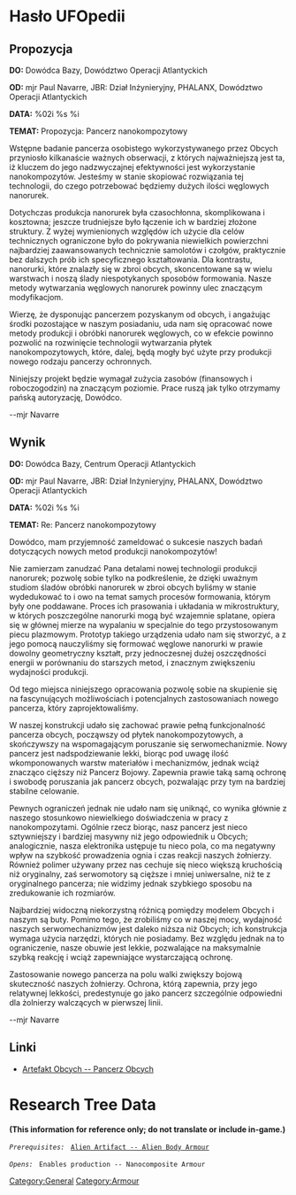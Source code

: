 # Hasło UFOpedii

## Propozycja

**DO:** Dowódca Bazy, Dowództwo Operacji Atlantyckich

**OD:** mjr Paul Navarre, JBR: Dział Inżynieryjny, PHALANX, Dowództwo
Operacji Atlantyckich

**DATA:** %02i %s %i

**TEMAT:** Propozycja: Pancerz nanokompozytowy

Wstępne badanie pancerza osobistego wykorzystywanego przez Obcych
przyniosło kilkanaście ważnych obserwacji, z których najważniejszą jest
ta, iż kluczem do jego nadzwyczajnej efektywności jest wykorzystanie
nanokompozytów. Jesteśmy w stanie skopiować rozwiązania tej technologii,
do czego potrzebować będziemy dużych ilości węglowych nanorurek.

Dotychczas produkcja nanorurek była czasochłonna, skomplikowana i
kosztowna; jeszcze trudniejsze było łączenie ich w bardziej złożone
struktury. Z wyżej wymienionych względów ich użycie dla celów
technicznych ograniczone było do pokrywania niewielkich powierzchni
najbardziej zaawansowanych technicznie samolotów i czołgów, praktycznie
bez dalszych prób ich specyficznego kształtowania. Dla kontrastu,
nanorurki, które znalazły się w zbroi obcych, skoncentowane są w wielu
warstwach i noszą ślady niespotykanych sposobów formowania. Nasze metody
wytwarzania węglowych nanorurek powinny ulec znaczącym modyfikacjom.

Wierzę, że dysponując pancerzem pozyskanym od obcych, i angażując środki
pozostające w naszym posiadaniu, uda nam się opracować nowe metody
produkcji i obróbki nanorurek węglowych, co w efekcie powinno pozwolić
na rozwinięcie technologii wytwarzania płytek nanokompozytowych, które,
dalej, będą mogły być użyte przy produkcji nowego rodzaju pancerzy
ochronnych.

Niniejszy projekt będzie wymagał zużycia zasobów (finansowych i
roboczogodzin) na znaczącym poziomie. Prace ruszą jak tylko otrzymamy
pańską autoryzację, Dowódco.

--mjr Navarre

## Wynik

**DO:** Dowódca Bazy, Centrum Operacji Atlantyckich

**OD:** mjr Paul Navarre, JBR: Dział Inżynieryjny, PHALANX, Dowództwo
Operacji Atlantyckich

**DATA:** %02i %s %i

**TEMAT:** Re: Pancerz nanokompozytowy

Dowódco, mam przyjemność zameldować o sukcesie naszych badań dotyczących
nowych metod produkcji nanokompozytów!

Nie zamierzam zanudzać Pana detalami nowej technologii produkcji
nanorurek; pozwolę sobie tylko na podkreślenie, że dzięki uważnym
studiom śladów obróbki nanorurek w zbroi obcych byliśmy w stanie
wydedukować to i owo na temat samych procesów formowania, którym były
one poddawane. Proces ich prasowania i układania w mikrostruktury, w
których poszczególne nanorurki mogą być wzajemnie splatane, opiera się w
głównej mierze na wypalaniu w specjalnie do tego przystosowanym piecu
plazmowym. Prototyp takiego urządzenia udało nam się stworzyć, a z jego
pomocą nauczyliśmy się formować węglowe nanorurki w prawie dowolny
geometryczny kształt, przy jednoczesnej dużej oszczędności energii w
porównaniu do starszych metod, i znacznym zwiększeniu wydajności
produkcji.

Od tego miejsca niniejszego opracowania pozwolę sobie na skupienie się
na fascynujących możliwościach i potencjalnych zastosowaniach nowego
pancerza, który zaprojektowaliśmy.

W naszej konstrukcji udało się zachować prawie pełną funkcjonalność
pancerza obcych, począwszy od płytek nanokompozytowych, a skończywszy na
wspomagającym poruszanie się serwomechanizmie. Nowy pancerz jest
nadspodziewanie lekki, biorąc pod uwagę ilość wkomponowanych warstw
materiałów i mechanizmów, jednak wciąż znacząco cięższy niż Pancerz
Bojowy. Zapewnia prawie taką samą ochronę i swobodę poruszania jak
pancerz obcych, pozwalając przy tym na bardziej stabilne celowanie.

Pewnych ograniczeń jednak nie udało nam się uniknąć, co wynika głównie z
naszego stosunkowo niewielkiego doświadczenia w pracy z nanokompozytami.
Ogólnie rzecz biorąc, nasz pancerz jest nieco sztywniejszy i bardziej
masywny niż jego odpowiednik u Obcych; analogicznie, nasza elektronika
ustępuje tu nieco pola, co ma negatywny wpływ na szybkość prowadzenia
ognia i czas reakcji naszych żołnierzy. Również polimer używany przez
nas cechuje się nieco większą kruchością niż oryginalny, zaś serwomotory
są cięższe i mniej uniwersalne, niż te z oryginalnego pancerza; nie
widzimy jednak szybkiego sposobu na zredukowanie ich rozmiarów.

Najbardziej widoczną niekorzystną różnicą pomiędzy modelem Obcych i
naszym są buty. Pomimo tego, że zrobiliśmy co w naszej mocy, wydajność
naszych serwomechanizmów jest daleko niższa niż Obcych; ich konstrukcja
wymaga użycia narzędzi, których nie posiadamy. Bez względu jednak na to
ograniczenie, nasze obuwie jest lekkie, pozwalające na maksymalnie
szybką reakcję i wciąż zapewniające wystarczającą ochronę.

Zastosowanie nowego pancerza na polu walki zwiększy bojową skuteczność
naszych żołnierzy. Ochrona, którą zapewnia, przy jego relatywnej
lekkości, predestynuje go jako pancerz szczególnie odpowiedni dla
żolnierzy walczących w pierwszej linii.

--mjr Navarre

## Linki

- [Artefakt Obcych -- Pancerz
  Obcych](Ekwipunek/Pancerz/Pancerz_Obcych "wikilink")

# Research Tree Data

**(This information for reference only; do not translate or include
in-game.)**

*`Prerequisites:`*
` `[`Alien Artifact -- Alien Body Armour`](Equipment/Armor/Alien_Body_Armour "wikilink")

*`Opens:`*
` Enables production -- Nanocomposite Armour`

[Category:General](Category:General "wikilink")
[Category:Armour](Category:Armour "wikilink")